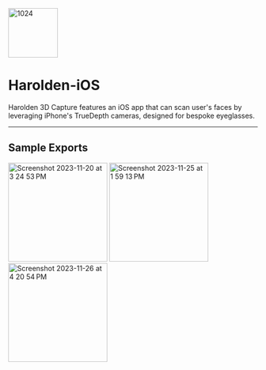 <img width="100" alt="1024" src="https://github.com/wonmor/Project-Lightbulb/assets/35755386/2748c64c-007b-42c4-8ce9-0c5478782e30">

# Harolden-iOS
Harolden 3D Capture features an iOS app that can scan user's faces by leveraging iPhone's TrueDepth cameras, designed for bespoke eyeglasses.

---

## Sample Exports
<img width="200" alt="Screenshot 2023-11-20 at 3 24 53 PM" src="https://github.com/wonmor/Project-Lightbulb/assets/35755386/de5e05bb-9f4e-4ae6-9805-f94b78a5e2d5">
<img width="200" alt="Screenshot 2023-11-25 at 1 59 13 PM" src="https://github.com/wonmor/Harolden-iOS/assets/35755386/36b2ea39-aa90-47ae-867b-32ed5933713a">
<img width="200" alt="Screenshot 2023-11-26 at 4 20 54 PM" src="https://github.com/wonmor/Harolden-iOS/assets/35755386/99bcc916-3064-4d5c-b023-9b290535eae8">
